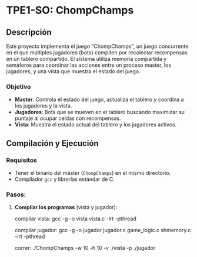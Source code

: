 
# TPE1-SO: ChompChamps

## Descripción
Este proyecto implementa el juego "ChompChamps", un juego concurrente en el que múltiples jugadores (bots) compiten por recolectar recompensas en un tablero compartido. El sistema utiliza memoria compartida y semáforos para coordinar las acciones entre un proceso master, los jugadores, y una vista que muestra el estado del juego.

### Objetivo
- **Master**: Controla el estado del juego, actualiza el tablero y coordina a los jugadores y la vista.
- **Jugadores**: Bots que se mueven en el tablero buscando maximizar su puntaje al ocupar celdas con recompensas.
- **Vista**: Muestra el estado actual del tablero y los jugadores activos.


## Compilación y Ejecución


### Requisitos
- Tener el binario del máster (`ChompChamps`) en el mismo directorio.
- Compilador `gcc` y librerías estándar de C.

### Pasos:

1. **Compilar los programas** (vista y jugador):
   
   compilar vista: gcc -g -o vista vista.c -lrt -pthread

    compilar jugador: gcc -g -o jugador jugador.c game_logic.c shmemory.c -lrt -pthread

    correr: ./ChompChamps -w 10 -h 10 -v ./vista -p ./jugador 


